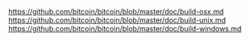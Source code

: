 https://github.com/bitcoin/bitcoin/blob/master/doc/build-osx.md
https://github.com/bitcoin/bitcoin/blob/master/doc/build-unix.md
https://github.com/bitcoin/bitcoin/blob/master/doc/build-windows.md